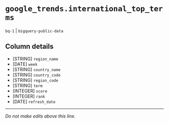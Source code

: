 # `google_trends.international_top_terms`
`bq-1` | `bigquery-public-data`

## Column details
* [STRING]    `region_name`
* [DATE]      `week`
* [STRING]    `country_name`
* [STRING]    `country_code`
* [STRING]    `region_code`
* [STRING]    `term`
* [INTEGER]   `score`
* [INTEGER]   `rank`
* [DATE]      `refresh_date`

-------------------------------------------------------------------------------
*Do not make edits above this line.*
